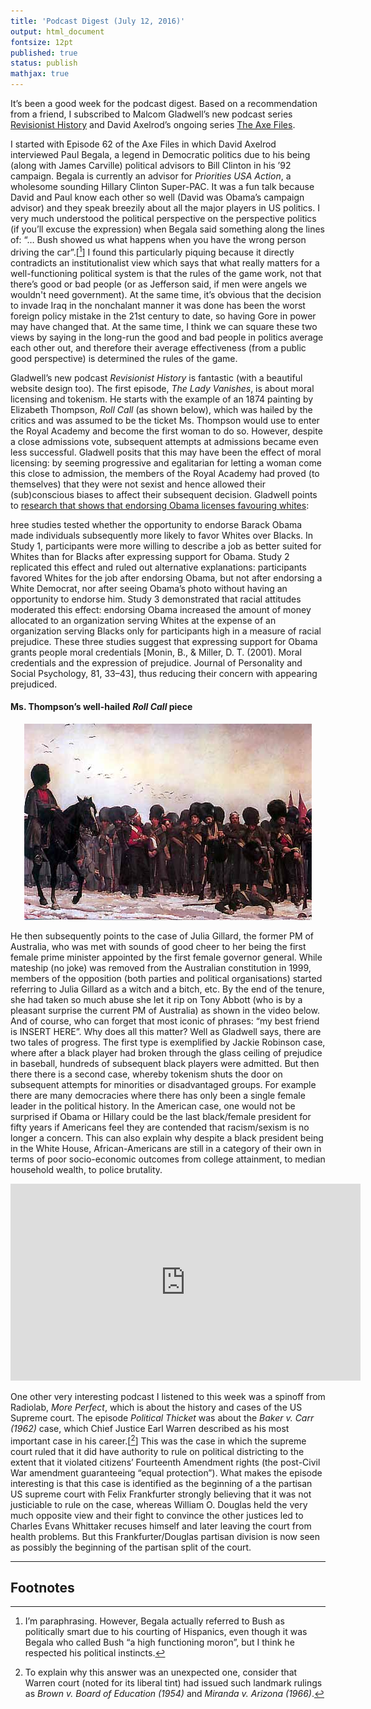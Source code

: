```yaml
---
title: 'Podcast Digest (July 12, 2016)'
output: html_document
fontsize: 12pt
published: true
status: publish
mathjax: true
---
```


It’s been a good week for the podcast digest. Based on a recommendation from a friend, I subscribed to Malcom Gladwell’s new podcast series [Revisionist History](http://revisionisthistory.com/) and David Axelrod’s ongoing series [The Axe Files](http://politics.uchicago.edu/pages/axefiles). 

I started with Episode 62 of the Axe Files in which David Axelrod interviewed Paul Begala, a legend in Democratic politics due to his being (along with James Carville) political advisors to Bill Clinton in his ’92 campaign. Begala is currently an advisor for *Priorities USA Action*, a wholesome sounding Hillary Clinton Super-PAC. It was a fun talk because David and Paul know each other so well (David was Obama’s campaign advisor) and they speak breezily about all the major players in US politics. I very much understood the political perspective on the perspective politics (if you’ll excuse the expression) when Begala said something along the lines of: “… Bush showed us what happens when you have the wrong person driving the car”.[[^1]] I found this particularly piquing because it directly contradicts an institutionalist view which says that what really matters for a well-functioning political system is that the rules of the game work, not that there’s good or bad people (or as Jefferson said, if men were angels we wouldn't need government). At the same time, it’s obvious that the decision to invade Iraq in the nonchalant manner it was done has been the worst foreign policy mistake in the 21st century to date, so having Gore in power may have changed that. At the same time, I think we can square these two views by saying in the long-run the good and bad people in politics average each other out, and therefore their average effectiveness (from a public good perspective) is determined the rules of the game.

Gladwell’s new podcast *Revisionist History* is fantastic (with a beautiful website design too). The first episode, *The Lady Vanishes*, is about moral licensing and tokenism. He starts with the example of an 1874 painting by Elizabeth Thompson, *Roll Call* (as shown below), which was hailed by the critics and was assumed to be the ticket Ms. Thompson would use to enter the Royal Academy and become the first woman to do so. However, despite a close admissions vote, subsequent attempts at admissions became even less successful. Gladwell posits that this may have been the effect of moral licensing: by seeming progressive and egalitarian for letting a woman come this close to admission, the members of the Royal Academy had proved (to themselves) that they were not sexist and hence allowed their (sub)conscious biases to affect their subsequent decision. Gladwell points to [research that shows that endorsing Obama licenses favouring whites](http://faculty.haas.berkeley.edu/jesss/Effron,%20Cameron,%20&%20Monin,%202009.pdf):

hree studies tested whether the opportunity to endorse Barack Obama made individuals subsequently more likely to favor Whites over Blacks. In Study 1, participants were more willing to describe a job as better suited for Whites than for Blacks after expressing support for Obama. Study 2 replicated this effect and ruled out alternative explanations: participants favored Whites for the job after endorsing Obama, but not after endorsing a White Democrat, nor after seeing Obama’s photo without having an opportunity to endorse him. Study 3 demonstrated that racial attitudes moderated this effect: endorsing Obama increased the amount of money allocated to an organization serving Whites at the expense of an organization serving Blacks only for participants high in a measure of racial prejudice. These three studies suggest that expressing support for Obama grants people moral credentials [Monin, B., & Miller, D. T. (2001). Moral credentials and the expression of prejudice. Journal of Personality and Social Psychology, 81, 33–43], thus reducing their concern with appearing prejudiced.

#### Ms. Thompson’s well-hailed *Roll Call* piece

<p align="center">
<img src="/figures/roll-call_Lady_Butler.jpg">
</p>

He then subsequently points to the case of Julia Gillard, the former PM of Australia, who was met with sounds of good cheer to her being the first female prime minister appointed by the first female governor general. While mateship (no joke) was removed from the Australian constitution in 1999, members of the opposition (both parties and political organisations) started referring to Julia Gillard as a witch and a bitch, etc. By the end of the tenure, she had taken so much abuse she let it rip on Tony Abbott (who is by a pleasant surprise the current PM of Australia) as shown in the video below. And of course, who can forget that most iconic of phrases: “my best friend is INSERT HERE”. Why does all this matter? Well as Gladwell says, there are two tales of progress. The first type is exemplified by Jackie Robinson case, where after a black player had broken through the glass ceiling of prejudice in baseball, hundreds of subsequent black players were admitted. But then there there is a second case, whereby tokenism shuts the door on subsequent attempts for minorities or disadvantaged groups. For example there are many democracies where there has only been a single female leader in the political history. In the American case, one would not be surprised if Obama or Hillary could be the last black/female president for fifty years if Americans feel they are contended that racism/sexism is no longer a concern. This can also explain why despite a black president being in the White House, African-Americans are still in a category of their own in terms of poor socio-economic outcomes from college attainment, to median household wealth, to police brutality.

<iframe width="560" height="315" src="https://www.youtube.com/embed/ihd7ofrwQX0" frameborder="0" allowfullscreen></iframe>

One other very interesting podcast I listened to this week was a spinoff from Radiolab, *More Perfect*, which is about the history and cases of the US Supreme court. The episode *Political Thicket* was about the *Baker v. Carr (1962)* case, which Chief Justice Earl Warren described as his most important case in his career.[[^2]] This was the case in which the supreme court ruled that it did have authority to rule on political districting to the extent that it violated citizens’ Fourteenth Amendment rights (the post-Civil War amendment guaranteeing “equal protection”). What makes the episode interesting is that this case is identified as the beginning of a the partisan US supreme court with Felix Frankfurter strongly believing that it was not justiciable to rule on the case, whereas William O. Douglas held the very much opposite view and their fight to convince the other justices led to Charles Evans Whittaker recuses himself and later leaving the court from health problems. But this Frankfurter/Douglas partisan division is now seen as possibly the beginning of the partisan split of the court.


* * * 

## Footnotes


[^1]: I’m paraphrasing. However, Begala actually referred to Bush as politically smart due to his courting of Hispanics, even though it was Begala who called Bush “a high functioning moron”, but I think he respected his political instincts.

[^2]: To explain why this answer was an unexpected one, consider that Warren court (noted for its liberal tint) had issued such landmark rulings as *Brown v. Board of Education (1954)* and *Miranda v. Arizona (1966)*. 

